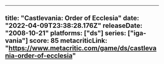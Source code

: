 
---
title: "Castlevania: Order of Ecclesia"
date: "2022-04-09T23:38:28.176Z"
releaseDate: "2008-10-21"
platforms: ["ds"]
series: ["iga-vania"]
score: 85
metacriticLink: "https://www.metacritic.com/game/ds/castlevania-order-of-ecclesia"
---
